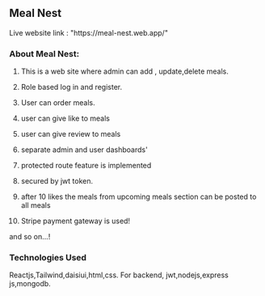 
<h2>Meal Nest </h2>
Live website link : "https://meal-nest.web.app/"

<h3> About Meal Nest: </h3>

1. This is a web site where admin can add , update,delete meals.

2. Role based log in and register.

3. User can order meals.

4. user can give like to meals

5. user can give review to meals

6. separate admin and user dashboards'

7. protected route feature is implemented

8. secured by jwt token.

9. after 10 likes the meals from upcoming meals section can be posted to all meals

10. Stripe payment gateway is used!

and so on...!
<h3> Technologies Used</h3>Reactjs,Tailwind,daisiui,html,css. For backend, jwt,nodejs,express js,mongodb.
